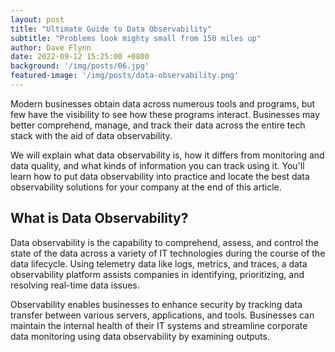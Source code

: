 ```yaml
---
layout: post
title: "Ultimate Guide to Data Observability"
subtitle: "Problems look mighty small from 150 miles up"
author: Dave Flynn
date: 2022-09-12 15:25:00 +0800
background: '/img/posts/06.jpg'
featured-image: '/img/posts/data-observability.png'
---
```


Modern businesses obtain data across numerous tools and programs, but few have the visibility to see how these programs interact. Businesses may better comprehend, manage, and track their data across the entire tech stack with the aid of data observability.

We will explain what data observability is, how it differs from monitoring and data quality, and what kinds of information you can track using it. You'll learn how to put data observability into practice and locate the best data observability solutions for your company at the end of this article.

## What is Data Observability?

Data observability is the capability to comprehend, assess, and control the state of the data across a variety of IT technologies during the course of the data lifecycle. Using telemetry data like logs, metrics, and traces, a data observability platform assists companies in identifying, prioritizing, and resolving real-time data issues.

Observability enables businesses to enhance security by tracking data transfer between various servers, applications, and tools. Businesses can maintain the internal health of their IT systems and streamline corporate data monitoring using data observability by examining outputs. 


